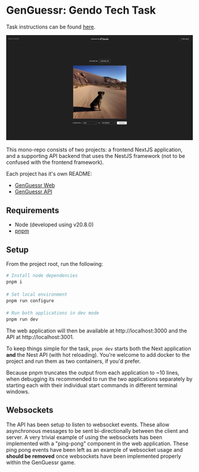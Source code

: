 # GenGuessr: Gendo Tech Task

Task instructions can be found [here](https://docs.google.com/document/d/1Sv_0liAbUFcOu9dK0m4UmJfFraB4k9Od4Yt9gnvlTXc/edit?usp=sharing).

![Screenshot of GenGuessr](./genGuessr.png)

This mono-repo consists of two projects: a frontend NextJS application, and a
supporting API backend that uses the NestJS framework (not to be confused with
the frontend framework).

Each project has it's own README:

- [GenGuessr Web](./web/README.md)
- [GenGuessr API](./api/README.md)

## Requirements

- Node (developed using v20.8.0)
- [pnpm](https://pnpm.io/)

## Setup

From the project root, run the following:

```sh
# Install node dependencies
pnpm i

# Set local environment
pnpm run configure

# Run both applications in dev mode
pnpm run dev
```

The web application will then be available at http://localhost:3000 and the API
at http://localhost:3001.

To keep things simple for the task, `pnpm dev` starts both the Next application
**and** the Nest API (with hot reloading). You're welcome to add docker to the
project and run them as two containers, if you'd prefer.

Because pnpm truncates the output from each application to ~10 lines, when
debugging its recommended to run the two applications separately by starting
each with their individual start commands in different terminal windows.

## Websockets

The API has been setup to listen to websocket events. These allow asynchronous
messages to be sent bi-directionally between the client and server. A very trivial
example of using the websockets has been implemented with a "ping-pong"
component in the web application. These ping pong events have been left as an
example of websocket usage and **should be removed** once websockets have been
implemented properly within the GenGuessr game.

